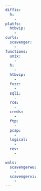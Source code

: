 ```yaml
---
diffis:
  h:
    -
platfs:
  htbvip:
    -
curls:
  scavenger:
    -
functions:
  unix:
    -
  h:
    -
  htbvip:
    -
  fuzz:
    -
  sqli:
    -
  rce:
    -
  creds:
    -
  ftp:
    -
  pcap:
    -
  logical:
    -
  rev:
    -

wals:
  scavengerwu:
    -
  scavengervi:
    -
---
```

